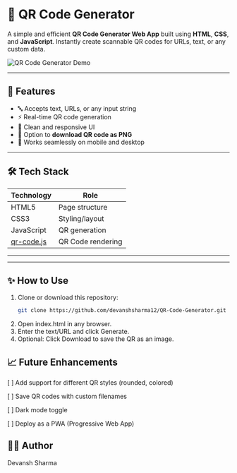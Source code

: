 
# 🔳 QR Code Generator

A simple and efficient **QR Code Generator Web App** built using **HTML**, **CSS**, and **JavaScript**. Instantly create scannable QR codes for URLs, text, or any custom data.

![QR Code Generator Demo](screenshots/demo.png)

---

## 🚀 Features

- 🔤 Accepts text, URLs, or any input string
- ⚡ Real-time QR code generation
- 🎨 Clean and responsive UI
- 💾 Option to **download QR code as PNG**
- 📱 Works seamlessly on mobile and desktop

---

## 🛠️ Tech Stack

| Technology | Role              |
|------------|-------------------|
| HTML5      | Page structure    |
| CSS3       | Styling/layout    |
| JavaScript | QR generation     |
| [qr-code.js](https://github.com/davidshimjs/qrcodejs) | QR Code rendering

---

---

## ✨ How to Use

1. Clone or download this repository:
   ```bash
   git clone https://github.com/devanshsharma12/QR-Code-Generator.git
2. Open index.html in any browser.
3. Enter the text/URL and click Generate.
4. Optional: Click Download to save the QR as an image.

## 📈 Future Enhancements

[ ] Add support for different QR styles (rounded, colored)

[ ] Save QR codes with custom filenames

[ ] Dark mode toggle

[ ] Deploy as a PWA (Progressive Web App)

## 👨‍💻 Author

Devansh Sharma
